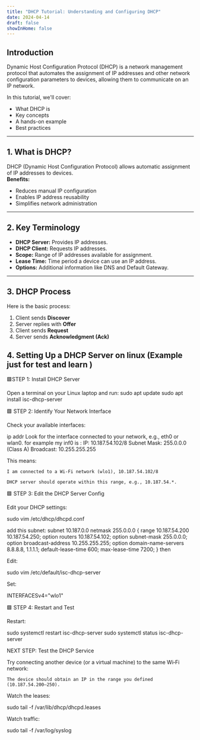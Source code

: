 ```yaml
---
title: "DHCP Tutorial: Understanding and Configuring DHCP"
date: 2024-04-14
draft: false
showInHome: false
---
```



## Introduction
Dynamic Host Configuration Protocol (DHCP) is a network management protocol that automates the assignment of IP addresses and other network configuration parameters to devices, allowing them to communicate on an IP network.

In this tutorial, we'll cover:
- What DHCP is
- Key concepts
- A hands-on example
- Best practices

---

## 1. What is DHCP?
DHCP (Dynamic Host Configuration Protocol) allows automatic assignment of IP addresses to devices.  
**Benefits:**
- Reduces manual IP configuration
- Enables IP address reusability
- Simplifies network administration

---

## 2. Key Terminology
- **DHCP Server:** Provides IP addresses.
- **DHCP Client:** Requests IP addresses.
- **Scope:** Range of IP addresses available for assignment.
- **Lease Time:** Time period a device can use an IP address.
- **Options:** Additional information like DNS and Default Gateway.

---

## 3. DHCP Process
Here is the basic process:

1. Client sends **Discover**
2. Server replies with **Offer**
3. Client sends **Request**
4. Server sends **Acknowledgment (Ack)**

## 4. Setting Up a DHCP Server on linux (Example just for test and learn )
🟩STEP 1: Install DHCP Server

Open a terminal on your Linux laptop and run:
sudo apt update
sudo apt install isc-dhcp-server


🟩 STEP 2: Identify Your Network Interface

Check your available interfaces:

ip addr
Look for the interface connected to your network, e.g., eth0 or wlan0.
for example my inf0 is :
IP: 10.187.54.102/8
Subnet Mask: 255.0.0.0 (Class A)
Broadcast: 10.255.255.255

This means:

    I am connected to a Wi‑Fi network (wlo1), 10.187.54.102/8

    DHCP server should operate within this range, e.g., 10.187.54.*.
    
    
    
🟩 STEP 3: Edit the DHCP Server Config

Edit your DHCP settings:

sudo vim /etc/dhcp/dhcpd.conf

add this subnet: 
subnet 10.187.0.0 netmask 255.0.0.0 {
    range 10.187.54.200 10.187.54.250;
    option routers 10.187.54.102;
    option subnet-mask 255.0.0.0;
    option broadcast-address 10.255.255.255;
    option domain-name-servers 8.8.8.8, 1.1.1.1;
    default-lease-time 600;
    max-lease-time 7200;
}
then 

Edit:

sudo vim /etc/default/isc-dhcp-server

Set:

INTERFACESv4="wlo1"


🟩 STEP 4: Restart and Test

Restart:

sudo systemctl restart isc-dhcp-server
sudo systemctl status isc-dhcp-server


 NEXT STEP: Test the DHCP Service

Try connecting another device (or a virtual machine) to the same Wi‑Fi network:

    The device should obtain an IP in the range you defined (10.187.54.200–250).

Watch the leases:

sudo tail -f /var/lib/dhcp/dhcpd.leases

Watch traffic:

sudo tail -f /var/log/syslog

